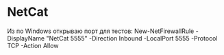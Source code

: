 # NetCat

Из по Windows открываю порт для тестов: New-NetFirewallRule -DisplayName "NetCat 5555" -Direction Inbound -LocalPort 5555 -Protocol TCP -Action Allow
